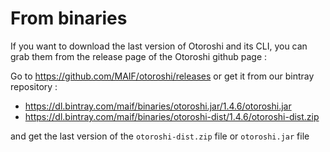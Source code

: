 # From binaries

If you want to download the last version of Otoroshi and its CLI, you can grab them from the release page of the Otoroshi github page :

Go to https://github.com/MAIF/otoroshi/releases or get it from our bintray repository :

* https://dl.bintray.com/maif/binaries/otoroshi.jar/1.4.6/otoroshi.jar
* https://dl.bintray.com/maif/binaries/otoroshi-dist/1.4.6/otoroshi-dist.zip

and get the last version of the `otoroshi-dist.zip` file or `otoroshi.jar` file
